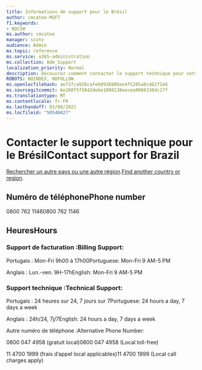 ```yaml
---
title: Informations de support pour le Brésil
author: cmcatee-MSFT
f1.keywords:
- NOCSH
ms.author: cmcatee
manager: scotv
audience: Admin
ms.topic: reference
ms.service: o365-administration
ms.collection: Adm_Support
localization_priority: Normal
description: Découvrez comment contacter le support technique pour votre pays ou région.
ROBOTS: NOINDEX, NOFOLLOW
ms.openlocfilehash: ae71fca926cafeb0936806ee4f5205a8c462f1e6
ms.sourcegitcommit: 6e260f5f5842debe1098138eecea9068330dc17f
ms.translationtype: MT
ms.contentlocale: fr-FR
ms.lasthandoff: 03/08/2021
ms.locfileid: "50548427"
---
```

# <a name="contact-support-for-brazil"></a><span data-ttu-id="3938f-103">Contacter le support technique pour le Brésil</span><span class="sxs-lookup"><span data-stu-id="3938f-103">Contact support for Brazil</span></span>

<span data-ttu-id="3938f-104">[Rechercher un autre pays ou une autre région](../contact-support-for-business-products.md).</span><span class="sxs-lookup"><span data-stu-id="3938f-104">[Find another country or region](../contact-support-for-business-products.md).</span></span>

## <a name="phone-number"></a><span data-ttu-id="3938f-105">Numéro de téléphone</span><span class="sxs-lookup"><span data-stu-id="3938f-105">Phone number</span></span>
<span data-ttu-id="3938f-106">0800 762 1146</span><span class="sxs-lookup"><span data-stu-id="3938f-106">0800 762 1146</span></span>

## <a name="hours"></a><span data-ttu-id="3938f-107">Heures</span><span class="sxs-lookup"><span data-stu-id="3938f-107">Hours</span></span>
### <a name="billing-support"></a><span data-ttu-id="3938f-108">Support de facturation :</span><span class="sxs-lookup"><span data-stu-id="3938f-108">Billing Support:</span></span>

<span data-ttu-id="3938f-109">Portugais : Mon-Fri 9h00 à 17h00</span><span class="sxs-lookup"><span data-stu-id="3938f-109">Portuguese: Mon-Fri 9 AM-5 PM</span></span>

<span data-ttu-id="3938f-110">Anglais : Lun.-ven. 9H-17h</span><span class="sxs-lookup"><span data-stu-id="3938f-110">English: Mon-Fri 9 AM-5 PM</span></span>

### <a name="technical-support"></a><span data-ttu-id="3938f-111">Support technique :</span><span class="sxs-lookup"><span data-stu-id="3938f-111">Technical Support:</span></span>

<span data-ttu-id="3938f-112">Portugais : 24 heures sur 24, 7 jours sur 7</span><span class="sxs-lookup"><span data-stu-id="3938f-112">Portuguese: 24 hours a day, 7 days a week</span></span>

<span data-ttu-id="3938f-113">Anglais : 24h/24, 7j/7</span><span class="sxs-lookup"><span data-stu-id="3938f-113">English: 24 hours a day, 7 days a week</span></span>

<span data-ttu-id="3938f-114">Autre numéro de téléphone :</span><span class="sxs-lookup"><span data-stu-id="3938f-114">Alternative Phone Number:</span></span>

<span data-ttu-id="3938f-115">0800 047 4958 (gratuit local)</span><span class="sxs-lookup"><span data-stu-id="3938f-115">0800 047 4958 (Local toll-free)</span></span>

<span data-ttu-id="3938f-116">11 4700 1999 (frais d’appel local applicables)</span><span class="sxs-lookup"><span data-stu-id="3938f-116">11 4700 1999 (Local call charges apply)</span></span>
